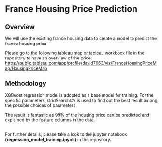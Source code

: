 # France Housing Price Prediction

## Overview
We will use the existing france housing data to create a model to predict the france housing price

Please go to the following tableau map or tableau workbook file in the repository to have an overview of the price:
https://public.tableau.com/app/profile/david7663/viz/FranceHousingPriceMap/HousingPriceMap

## Methodology
XGBoost regression model is adopted as a base model for training.
For the specific parameters, GridSearchCV is used to find out the best result among the possible choices of parameters

The result is fantastic as 99% of the housing price can be predicted and explained by the feature columns in the data.

<br>For further details, please take a look to the jupyter notebook <strong>(regression_model_training.ipynb)</strong> in the repository.

